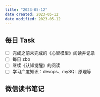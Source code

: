 ```yaml
---
title: "2023-05-12"
date created: 2023-05-12
date modified: 2023-05-12
---
```


## 每日 Task

- [ ] 完成之前未完成的《心智模型》阅读并记录
- [ ] 每日 zbb
- [ ] 继续《认知觉醒》的阅读
- [ ] 学习广度知识：devops、mySQL 原理等

## 微信读书笔记

<!-- start of weread -->
<!-- end of weread -->
